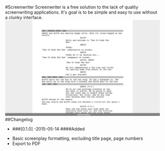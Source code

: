#Screenwriter
Screenwriter is a free solution to the lack of quality screenwriting applications.
It's goal is to be simple and easy to use without a clunky interface. 
![Screenshot](screenshot.png)
##Changelog
*   ###[0.1.0] -2015-05-14
####Added
- Basic screenplay formatting, excluding title page, page numbers
- Export to PDF 


